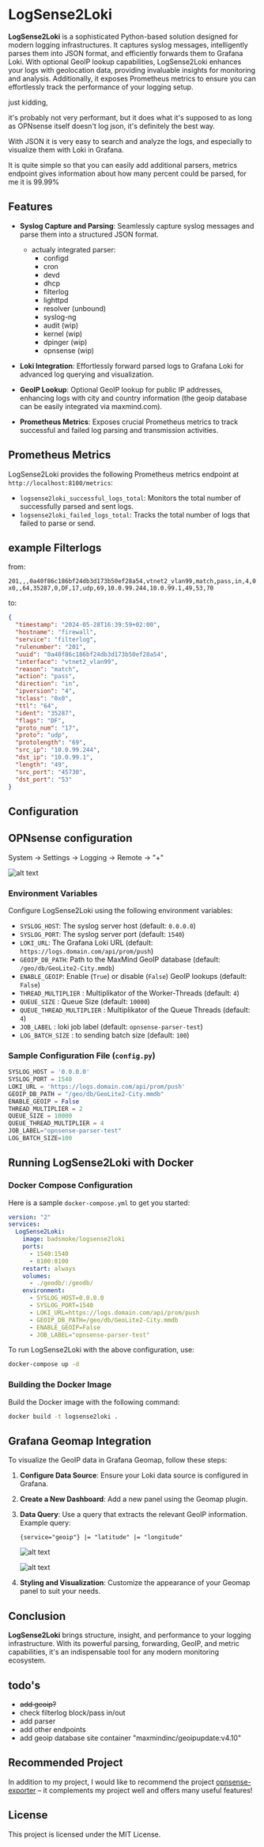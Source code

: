 
# LogSense2Loki

**LogSense2Loki** is a sophisticated Python-based solution designed for modern logging infrastructures. It captures syslog messages, intelligently parses them into JSON format, and efficiently forwards them to Grafana Loki. With optional GeoIP lookup capabilities, LogSense2Loki enhances your logs with geolocation data, providing invaluable insights for monitoring and analysis. Additionally, it exposes Prometheus metrics to ensure you can effortlessly track the performance of your logging setup.

just kidding,

it's probably not very performant, but it does what it's supposed to as long as OPNsense itself doesn't log json, it's definitely the best way.

With JSON it is very easy to search and analyze the logs, and especially to visualize them with Loki in Grafana.

It is quite simple so that you can easily add additional parsers, metrics endpoint gives information about how many percent could be parsed, for me it is 99.99%

## Features

- **Syslog Capture and Parsing**: Seamlessly capture syslog messages and parse them into a structured JSON format.
  - actualy integrated parser:
    * configd
    * cron
    * devd
    * dhcp
    * filterlog
    * lighttpd
    * resolver (unbound)
    * syslog-ng
    * audit (wip)
    * kernel (wip)
    * dpinger (wip)
    * opnsense (wip)


- **Loki Integration**: Effortlessly forward parsed logs to Grafana Loki for advanced log querying and visualization.
- **GeoIP Lookup**: Optional GeoIP lookup for public IP addresses, enhancing logs with city and country information (the geoip database can be easily integrated via maxmind.com).
- **Prometheus Metrics**: Exposes crucial Prometheus metrics to track successful and failed log parsing and transmission activities.

## Prometheus Metrics

LogSense2Loki provides the following Prometheus metrics endpoint at `http://localhost:8100/metrics`:

- `logsense2loki_successful_logs_total`: Monitors the total number of successfully parsed and sent logs.
- `logsense2loki_failed_logs_total`: Tracks the total number of logs that failed to parse or send.


## example Filterlogs

from:

`201,,,0a40f86c186bf24db3d173b50ef28a54,vtnet2_vlan99,match,pass,in,4,0x0,,64,35287,0,DF,17,udp,69,10.0.99.244,10.0.99.1,49,53,70`

to:

```json
{
  "timestamp": "2024-05-28T16:39:59+02:00",
  "hostname": "firewall",
  "service": "filterlog",
  "rulenumber": "201",
  "uuid": "0a40f86c186bf24db3d173b50ef28a54",
  "interface": "vtnet2_vlan99",
  "reason": "match",
  "action": "pass",
  "direction": "in",
  "ipversion": "4",
  "tclass": "0x0",
  "ttl": "64",
  "ident": "35287",
  "flags": "DF",
  "proto_num": "17",
  "proto": "udp",
  "protolength": "69",
  "src_ip": "10.0.99.244",
  "dst_ip": "10.0.99.1",
  "length": "49",
  "src_port": "45730",
  "dst_port": "53"
}

```



## Configuration


## OPNsense configuration

System -> Settings -> Logging -> Remote -> "+"

![alt text](image-2.png)



### Environment Variables

Configure LogSense2Loki using the following environment variables:

- `SYSLOG_HOST`: The syslog server host (default: `0.0.0.0`)
- `SYSLOG_PORT`: The syslog server port (default: `1540`)
- `LOKI_URL`: The Grafana Loki URL (default: `https://logs.domain.com/api/prom/push`)
- `GEOIP_DB_PATH`: Path to the MaxMind GeoIP database (default: `/geo/db/GeoLite2-City.mmdb`)
- `ENABLE_GEOIP`: Enable (`True`) or disable (`False`) GeoIP lookups (default: `False`)
- `THREAD_MULTIPLIER` : Multiplikator of the Worker-Threads (default: `4`)
- `QUEUE_SIZE` : Queue Size (default: `10000`)
- `QUEUE_THREAD_MULTIPLIER` : Multiplikator of the  Queue Threads (default: `4`)
- `JOB_LABEL` : loki job label (default: `opnsense-parser-test`)
- `LOG_BATCH_SIZE` : to sending batch size (default: `100`)

### Sample Configuration File (`config.py`)

```python
SYSLOG_HOST = '0.0.0.0'
SYSLOG_PORT = 1540
LOKI_URL = 'https://logs.domain.com/api/prom/push'
GEOIP_DB_PATH = "/geo/db/GeoLite2-City.mmdb"
ENABLE_GEOIP = False
THREAD_MULTIPLIER = 2  
QUEUE_SIZE = 10000  
QUEUE_THREAD_MULTIPLIER = 4
JOB_LABEL="opnsense-parser-test"
LOG_BATCH_SIZE=100
```

## Running LogSense2Loki with Docker

### Docker Compose Configuration

Here is a sample `docker-compose.yml` to get you started:

```yaml
version: "2"
services:
  LogSense2Loki:
    image: badsmoke/logsense2loki
    ports:
      - 1540:1540
      - 8100:8100
    restart: always
    volumes:
      - ./geodb/:/geodb/
    environment:
      - SYSLOG_HOST=0.0.0.0
      - SYSLOG_PORT=1540
      - LOKI_URL=https://logs.domain.com/api/prom/push
      - GEOIP_DB_PATH=/geo/db/GeoLite2-City.mmdb
      - ENABLE_GEOIP=False
      - JOB_LABEL="opnsense-parser-test"
```

To run LogSense2Loki with the above configuration, use:

```bash
docker-compose up -d
```

### Building the Docker Image

Build the Docker image with the following command:

```bash
docker build -t logsense2loki .
```

## Grafana Geomap Integration

To visualize the GeoIP data in Grafana Geomap, follow these steps:

1. **Configure Data Source**: Ensure your Loki data source is configured in Grafana.
2. **Create a New Dashboard**: Add a new panel using the Geomap plugin.
3. **Data Query**: Use a query that extracts the relevant GeoIP information. Example query:

   ```logql
   {service="geoip"} |= "latitude" |= "longitude" 
   ```

   ![alt text](image-1.png)

   ![alt text](image.png)



4. **Styling and Visualization**: Customize the appearance of your Geomap panel to suit your needs.



## Conclusion

**LogSense2Loki** brings structure, insight, and performance to your logging infrastructure. With its powerful parsing, forwarding, GeoIP, and metric capabilities, it's an indispensable tool for any modern monitoring ecosystem.


## todo's

* ~~add geoip?~~
* check filterlog block/pass in/out 
* add parser
* add other endpoints
* add geoip database site container "maxmindinc/geoipupdate:v4.10"



## Recommended Project

In addition to my project, I would like to recommend the project [opnsense-exporter](https://github.com/AthennaMind/opnsense-exporter) – it complements my project well and offers many useful features!



## License

This project is licensed under the MIT License.










